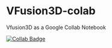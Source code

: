 # VFusion3D-colab
Vfusion3D as a Google Collab Notebook

[![Collab Badge](https://colab.research.google.com/assets/colab-badge.svg)](https://colab.research.google.com/github/whatmakeart/VFusion3D-colab/blob/main/VFusion3D_Mesh_Generation_Test.ipynb) 


